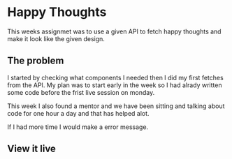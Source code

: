 # Happy Thoughts

This weeks assignmet was to use a given API to fetch happy thoughts and make it look like the given design.

## The problem

I started by checking what components I needed then I did my first fetches from the API. My plan was to start early in the week so I had alrady written some code before the frist live session on monday.

This week I also found a mentor and we have been sitting and talking about code for one hour a day and that has helped alot.

If I had more time I would make a error message.

## View it live
